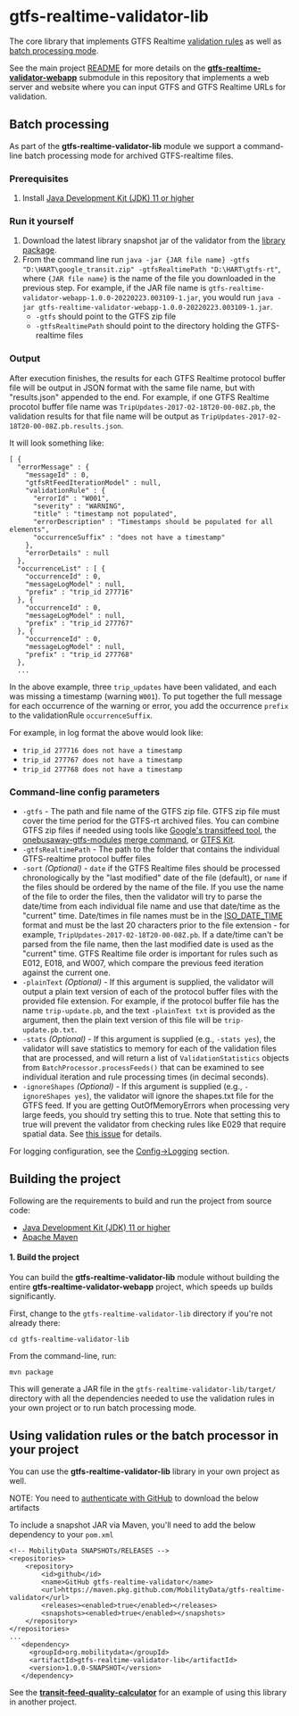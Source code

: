 # gtfs-realtime-validator-lib

The core library that implements GTFS Realtime [validation rules](../RULES.md) as well as [batch processing mode](#batch-processing).

See the main project [README](../README.md) for more details on the [**gtfs-realtime-validator-webapp**](https://github.com/MobilityData/gtfs-realtime-validator/tree/master/gtfs-realtime-validator-webapp) submodule in this repository that implements a web server and website where you can input GTFS and GTFS Realtime URLs for validation. 

## Batch processing
 
As part of the **gtfs-realtime-validator-lib** module we support a command-line batch processing mode for archived GTFS-realtime files.
 
### Prerequisites
 
1. Install [Java Development Kit (JDK) 11 or higher](https://www.oracle.com/java/technologies/javase/jdk11-archive-downloads.html)
 
### Run it yourself
 
1. Download the latest library snapshot jar of the validator from the [library package](https://github.com/MobilityData/gtfs-realtime-validator/packages/1268974).
2. From the command line run `java -jar {JAR file name} -gtfs "D:\HART\google_transit.zip" -gtfsRealtimePath "D:\HART\gtfs-rt"`, where `{JAR file name}` is the name of the file you downloaded in the previous step. For example, if the JAR file name is `gtfs-realtime-validator-webapp-1.0.0-20220223.003109-1.jar`, you would run `java -jar gtfs-realtime-validator-webapp-1.0.0-20220223.003109-1.jar`.
    * `-gtfs` should point to the GTFS zip file 
    * `-gtfsRealtimePath` should point to the directory holding the GTFS-realtime files

### Output
 
After execution finishes, the results for each GTFS Realtime protocol buffer file will be output in JSON format with the same file name, but with "results.json" appended to the end.  For example, if one GTFS Realtime procotol buffer file name was `TripUpdates-2017-02-18T20-00-08Z.pb`, the validation results for that file name will be output as `TripUpdates-2017-02-18T20-00-08Z.pb.results.json`. 

It will look something like:
 
 ~~~
 [ {
   "errorMessage" : {
     "messageId" : 0,
     "gtfsRtFeedIterationModel" : null,
     "validationRule" : {
       "errorId" : "W001",
       "severity" : "WARNING",
       "title" : "timestamp not populated",
       "errorDescription" : "Timestamps should be populated for all elements",
       "occurrenceSuffix" : "does not have a timestamp"
     },
     "errorDetails" : null
   },
   "occurrenceList" : [ {
     "occurrenceId" : 0,
     "messageLogModel" : null,
     "prefix" : "trip_id 277716"
   }, {
     "occurrenceId" : 0,
     "messageLogModel" : null,
     "prefix" : "trip_id 277767"
   }, {
     "occurrenceId" : 0,
     "messageLogModel" : null,
     "prefix" : "trip_id 277768"
   }, 
   ...
~~~

In the above example, three `trip_updates` have been validated, and each was missing a timestamp (warning `W001`).  To put together the full message for each occurrence of the warning or error, you add the occurrence `prefix` to the validationRule `occurrenceSuffix`.

For example, in log format the above would look like:
* `trip_id 277716 does not have a timestamp`
* `trip_id 277767 does not have a timestamp`
* `trip_id 277768 does not have a timestamp`

### Command-line config parameters
 
 * `-gtfs` - The path and file name of the GTFS zip file.  GTFS zip file must cover the time period for the GTFS-rt archived files.  You can combine GTFS zip files if needed using tools like [Google's transitfeed tool](https://github.com/google/transitfeed/wiki/Merge), the [onebusaway-gtfs-modules](https://github.com/OneBusAway/onebusaway-gtfs-modules) [merge command](http://developer.onebusaway.org/modules/onebusaway-gtfs-modules/current/onebusaway-gtfs-merge-cli.html), or [GTFS Kit](https://github.com/mrcagney/gtfs_kit).
 * `-gtfsRealtimePath` - The path to the folder that contains the individual GTFS-realtime protocol buffer files
 * `-sort` *(Optional)* - `date` if the GTFS Realtime files should be processed chronologically by the "last modified" date of the file (default), or `name` if the files should be ordered by the name of the file. If you use the name of the file to order the files, then the validator will try to parse the date/time from each individual file name and use that date/time as the "current" time.  Date/times in file names must be in the [ISO_DATE_TIME](https://docs.oracle.com/javase/8/docs/api/java/time/format/DateTimeFormatter.html#ISO_DATE_TIME) format and must be the last 20 characters prior to the file extension - for example, `TripUpdates-2017-02-18T20-00-08Z.pb`.  If a date/time can't be parsed from the file name, then the last modified date is used as the "current" time. GTFS Realtime file order is important for rules such as E012, E018, and W007, which compare the previous feed iteration against the current one.     
 * `-plainText` *(Optional)* - If this argument is supplied, the validator will output a plain text version of each of the protocol buffer files with the provided file extension.  For example, if the protocol buffer file has the name `trip-update.pb`, and the text `-plainText txt` is provided as the argument, then the plain text version of this file will be `trip-update.pb.txt`.
 * `-stats` *(Optional)* - If this argument is supplied (e.g., `-stats yes`), the validator will save statistics to memory for each of the validation files that are processed, and will return a list of `ValidationStatistics` objects from `BatchProcessor.processFeeds()` that can be examined to see individual iteration and rule processing times (in decimal seconds).
 * `-ignoreShapes` *(Optional)* - If this argument is supplied (e.g., `-ignoreShapes yes`), the validator will ignore the shapes.txt file for the GTFS feed.  If you are getting OutOfMemoryErrors when processing very large feeds, you should try setting this to true.  Note that setting this to true will prevent the validator from checking rules like E029 that require spatial data.  See [this issue](https://github.com/CUTR-at-USF/gtfs-realtime-validator/issues/284) for details.

For logging configuration, see the [Config->Logging](../CONFIG.md#logging) section.

## Building the project

Following are the requirements to build and run the project from source code: 

* [Java Development Kit (JDK) 11 or higher](https://www.oracle.com/java/technologies/downloads/)
* [Apache Maven](https://maven.apache.org/)

#### 1. Build the project 

You can build the **gtfs-realtime-validator-lib** module without building the entire **gtfs-realtime-validator-webapp** project, which speeds up builds significantly.

First, change to the `gtfs-realtime-validator-lib` directory if you're not already there:

`cd gtfs-realtime-validator-lib`

From the command-line, run:

`mvn package`

This will generate a JAR file in the `gtfs-realtime-validator-lib/target/` directory with all the dependencies needed to use the validation rules in your own project or to run batch processing mode.

## Using validation rules or the batch processor in your project

You can use the **gtfs-realtime-validator-lib** library in your own project as well.  

NOTE: You need to [authenticate with GitHub](https://docs.github.com/en/packages/working-with-a-github-packages-registry/working-with-the-apache-maven-registry#authenticating-with-a-personal-access-token) to download the below artifacts

To include a snapshot JAR via Maven, you'll need to add the below dependency to your `pom.xml`

~~~
<!-- MobilityData SNAPSHOTs/RELEASES -->
<repositories>
    <repository>
        <id>github</id>
        <name>GitHub gtfs-realtime-validator</name>
        <url>https://maven.pkg.github.com/MobilityData/gtfs-realtime-validator</url>
        <releases><enabled>true</enabled></releases>
        <snapshots><enabled>true</enabled></snapshots>
    </repository>
</repositories>
...
   <dependency>
     <groupId>org.mobilitydata</groupId>
     <artifactId>gtfs-realtime-validator-lib</artifactId>
     <version>1.0.0-SNAPSHOT</version>
   </dependency>
~~~

See the [**transit-feed-quality-calculator**](https://github.com/CUTR-at-USF/transit-feed-quality-calculator) for an example of using this library in another project.
